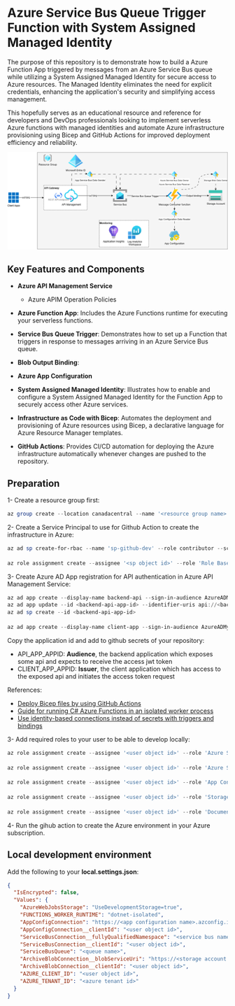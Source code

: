 # Azure Service Bus Queue Trigger Function with System Assigned Managed Identity

The purpose of this repository is to demonstrate how to build a Azure Function App triggered by messages from an Azure Service Bus queue while utilizing a System Assigned Managed Identity for secure access to Azure resources. The Managed Identity eliminates the need for explicit credentials, enhancing the application's security and simplifying access management.

This hopefully serves as an educational resource and reference for developers and DevOps professionals looking to implement serverless Azure functions with managed identities and automate Azure infrastructure provisioning using Bicep and GitHub Actions for improved deployment efficiency and reliability.

![architecture diagram](docs/architecture.png)

## Key Features and Components
- **Azure API Management Service**
  - Azure APIM Operation Policies

- **Azure Function App**: Includes the Azure Functions runtime for executing your serverless functions.

- **Service Bus Queue Trigger**: Demonstrates how to set up a Function that triggers in response to messages arriving in an Azure Service Bus queue.

- **Blob Output Binding**:

- **Azure App Configuration**

- **System Assigned Managed Identity**: Illustrates how to enable and configure a System Assigned Managed Identity for the Function App to securely access other Azure services.

- **Infrastructure as Code with Bicep**: Automates the deployment and provisioning of Azure resources using Bicep, a declarative language for Azure Resource Manager templates.

- **GitHub Actions**: Provides CI/CD automation for deploying the Azure infrastructure automatically whenever changes are pushed to the repository.

## Preparation

1- Create a resource group first:

```powershell
az group create --location canadacentral --name '<resource group name>'
```

2- Create a Service Principal to use for Github Action to create the infrastructure in Azure:

```powershell
az ad sp create-for-rbac --name 'sp-github-dev' --role contributor --scopes '/subscriptions/<subscription id>/resourceGroups/<resource group name>' --json-auth

az role assignment create --assignee '<sp object id>' --role 'Role Based Access Control Administrator (Preview)' --scope 'subscriptions/<subscription id>/resourceGroups/<resource group name>'
```

3- Create Azure AD App registration for API authentication in Azure API Management Service:
```powershell
az ad app create --display-name backend-api --sign-in-audience AzureADMyOrg --app-roles backend-manifest.json
az ad app update --id <backend-api-app-id> --identifier-uris api://<backend-api-app-id>
az ad sp create --id <backend-api-app-id>

az ad app create --display-name client-app --sign-in-audience AzureADMyOrg --required-resource-accesses client-manifest.json
```
Copy the application id and add to github secrets of your repository:
- API_APP_APPID: **Audience**, the backend application which exposes some api and expects to receive the access jwt token
- CLIENT_APP_APPID: **Issuer**, the client application which has access to the exposed api and initiates the access token request

References:

- [Deploy Bicep files by using GitHub Actions](https://learn.microsoft.com/en-us/azure/azure-resource-manager/bicep/deploy-github-actions?tabs=userlevel%2CCLI)
- [Guide for running C# Azure Functions in an isolated worker process](https://learn.microsoft.com/en-us/azure/azure-functions/dotnet-isolated-process-guide)
- [Use identity-based connections instead of secrets with triggers and bindings](https://learn.microsoft.com/en-us/azure/azure-functions/functions-identity-based-connections-tutorial-2)

3- Add required roles to your user to be able to develop locally:

```powershell
az role assignment create --assignee '<user object id>' --role 'Azure Service Bus Data Receiver' --scope '/subscriptions/<subscription id>/resourceGroups/<resource group name>/providers/Microsoft.ServiceBus/namespaces/<service bus namespace>'

az role assignment create --assignee '<user object id>' --role 'Azure Service Bus Data Owner' --scope '/subscriptions/<subscription id>/resourceGroups/<resource group name>/providers/Microsoft.ServiceBus/namespaces/<service bus namespace>'

az role assignment create --assignee '<user object id>' --role 'App Configuration Data Reader' --scope '/subscriptions/<subscription id>/resourceGroups/<resource group name>/providers/Microsoft.AppConfiguration/configurationStores/<app configuration name>'

az role assignment create --assignee '<user object id>' --role 'Storage Blob Data Owner' --scope '/subscriptions/<subscription id>/resourceGroups/<resource group name>/providers/Microsoft.Storage/storageAccounts/<storage account name>'

az role assignment create --assignee '<user object id>' --role 'DocumentDB Account Contributor' --scope '/subscriptions/<subscription id>/resourceGroups/<resource group name>/providers/Microsoft.DocumentDB/databaseAccounts/<cosmos db account name>'
```

4- Run the gihub action to create the Azure environment in your Azure subscription.

## Local development environment

Add the following to your **local.settings.json**:

```json
{
  "IsEncrypted": false,
  "Values": {
    "AzureWebJobsStorage": "UseDevelopmentStorage=true",
    "FUNCTIONS_WORKER_RUNTIME": "dotnet-isolated",
    "AppConfigConnection": "https://<app configuration name>.azconfig.io",
    "AppConfigConnection__clientId": "<user object id>",
    "ServiceBusConnection__fullyQualifiedNamespace": "<service bus namespace>.servicebus.windows.net",
    "ServiceBusConnection__clientId": "<user object id>",
    "ServiceBusQueue": "<queue name>",
    "ArchiveBlobConnection__blobServiceUri": "https://<storage account name>.blob.core.windows.net/",
    "ArchiveBlobConnection__clientId": "<user object id>",
    "AZURE_CLIENT_ID": "<user object id>",
    "AZURE_TENANT_ID": "<azure tenant id>"
  }
}
```
